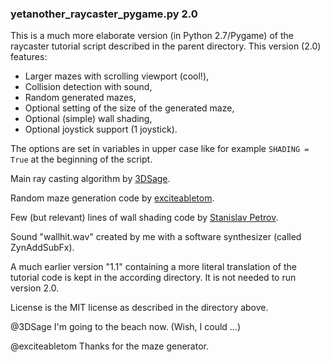 ### yetanother_raycaster_pygame.py 2.0

This is a much more elaborate version (in Python 2.7/Pygame) of the raycaster tutorial script described in the parent directory. This version (2.0) features:

- Larger mazes with scrolling viewport (cool!),
- Collision detection with sound,
- Random generated mazes,
- Optional setting of the size of the generated maze,
- Optional (simple) wall shading,
- Optional joystick support (1 joystick).

The options are set in variables in upper case like for example `SHADING = True` at the beginning of the script.

Main ray casting algorithm by [3DSage](https://github.com/3DSage/OpenGL-Raycaster_v1).

Random maze generation code by [exciteabletom](https://github.com/exciteabletom/mazegenerator).

Few (but relevant) lines of wall shading code by [Stanislav Petrov](https://github.com/StanislavPetrovV/Raycasting-3d-game-tutorial).

Sound "wallhit.wav" created by me with a software synthesizer (called ZynAddSubFx).

A much earlier version "1.1" containing a more literal translation of the tutorial code is kept in the according directory. It is not needed to run version 2.0.

License is the MIT license as described in the directory above.

@3DSage I'm going to the beach now. (Wish, I could ...)

@exciteabletom Thanks for the maze generator.
